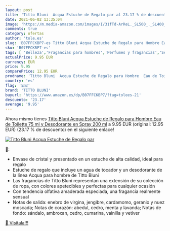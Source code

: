 ```yaml
---
layout: post
title: 'Titto Bluni  Acqua Estuche de Regalo par al 23.17 % de descuento'
date: 2021-06-02 13:35:04
image: 'https://m.media-amazon.com/images/I/31fTd-ArReL._SL500_._SL400_.jpg'
comments: true
category: ofertas
author: 'tole.es'
slug: 'B07FFCKBP7-es Titto Bluni Acqua Estuche de Regalo para Hombre Eau de...'
sku: 'B07FFCKBP7-es'
tags: [ 'Belleza','Fragancias para hombres','Perfumes y fragancias','Sets de fragancias para hombres','de','eau','titto bluni','toilette', ]
actualPrice: 9.95 EUR
currency: EUR
price: 9.95
comparePrice: 12.95 EUR
prodname: 'Titto Bluni  Acqua Estuche de Regalo para Hombre  Eau de Toilette 75 ml y Desodorante en Spray 200 ml'
country: 'es'
flag: '🇪🇸'
brand: 'TITTO BLUNI'
buyurl: 'https://www.amazon.es/dp/B07FFCKBP7/?tag=tolees-21'
descuento: '23.17'
average: '9.95'
---
```


Ahora mismo tienes [Titto Bluni  Acqua Estuche de Regalo para Hombre  Eau de Toilette 75 ml y Desodorante en Spray 200 ml](https://www.amazon.es/dp/B07FFCKBP7/?tag=tolees-21) a 9.95 EUR (original: 12.95 EUR) (23.17 %  de descuento) en el siguiente enlace!

[![Titto Bluni  Acqua Estuche de Regalo par](https://m.media-amazon.com/images/I/31fTd-ArReL._SL500_._SL400_.jpg)](https://www.amazon.es/dp/B07FFCKBP7/?tag=tolees-21)

🔎:

- Envase de cristal y presentado en un estuche de alta calidad, ideal para regalo
- Estuche de regalo que incluye un agua de tocador y un desodorante de la línea Acqua para hombre de Titto Bluni
- Las fragancias de Titto Bluni representan una extensión de su colección de ropa, con colores apetecibles y perfectas para cualquier ocasión
- Con tendencia olfativa amaderada especiada, una fragancia realmente sensual
- Notas de salida: enebro de virgina, jengibre, cardamomo, geranio y nuez moscada; Notas de corazón: abedul, cedro, menta y lavanda; Notas de fondo: sándalo, ambroxan, cedro, cumarina, vainilla y vetiver

[🛒 Visítala!!!](https://www.amazon.es/dp/B07FFCKBP7/?tag=tolees-21)
